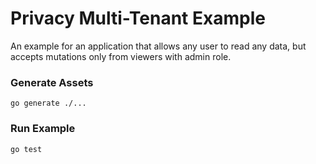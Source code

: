# Privacy Multi-Tenant Example

An example for an application that allows any user to read any data,
but accepts mutations only from viewers with admin role.
   
### Generate Assets

```console
go generate ./...
```

### Run Example

```console
go test
```
